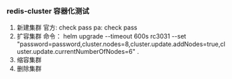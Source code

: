 ### redis-cluster 容器化测试
1. 新建集群
官方: check pass
pa: check pass
2. 扩容集群
命令：
helm upgrade --timeout 600s  rc3031 --set "password=password,cluster.nodes=8,cluster.update.addNodes=true,cluster.update.currentNumberOfNodes=6" .
3. 缩容集群
4. 删除集群